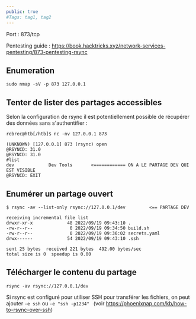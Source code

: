 ```yaml
---
public: true 
#Tags: tag1, tag2
---
```

Port : 873/tcp

Pentesting guide : https://book.hacktricks.xyz/network-services-pentesting/873-pentesting-rsync

## Enumeration 

```shell-session
sudo nmap -sV -p 873 127.0.0.1
```

## Tenter de lister des partages accessibles

Selon la configuration de rsync il est potentiellement possible de récupérer des données sans s'authentifier :

```shell-session
rebrec@htb[/htb]$ nc -nv 127.0.0.1 873

(UNKNOWN) [127.0.0.1] 873 (rsync) open
@RSYNCD: 31.0
@RSYNCD: 31.0
#list
dev            	Dev Tools       <============ ON A LE PARTAGE DEV QUI EST VISIBLE
@RSYNCD: EXIT
```

## Enumérer un partage ouvert

```shell-session
$ rsync -av --list-only rsync://127.0.0.1/dev         <== PARTAGE DEV

receiving incremental file list
drwxr-xr-x             48 2022/09/19 09:43:10 .
-rw-r--r--              0 2022/09/19 09:34:50 build.sh
-rw-r--r--              0 2022/09/19 09:36:02 secrets.yaml
drwx------             54 2022/09/19 09:43:10 .ssh

sent 25 bytes  received 221 bytes  492.00 bytes/sec
total size is 0  speedup is 0.00
```

## Télécharger le contenu du partage

```
rsync -av rsync://127.0.0.1/dev
```

Si rsync est configuré pour utiliser SSH pour transférer les fichiers, on peut ajouter `-e ssh` ou `-e "ssh -p1234" ` (voir https://phoenixnap.com/kb/how-to-rsync-over-ssh)
